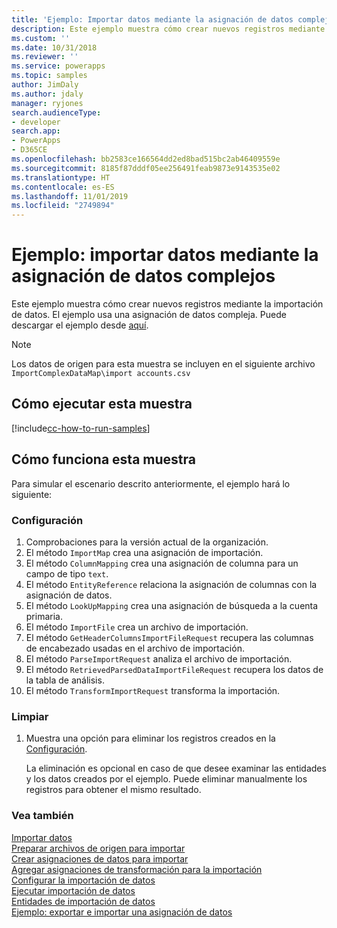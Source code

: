 ```yaml
---
title: 'Ejemplo: Importar datos mediante la asignación de datos complejos (Common Data Service) | Microsoft Docs'
description: Este ejemplo muestra cómo crear nuevos registros mediante la importación de datos
ms.custom: ''
ms.date: 10/31/2018
ms.reviewer: ''
ms.service: powerapps
ms.topic: samples
author: JimDaly
ms.author: jdaly
manager: ryjones
search.audienceType:
- developer
search.app:
- PowerApps
- D365CE
ms.openlocfilehash: bb2583ce166564dd2ed8bad515bc2ab46409559e
ms.sourcegitcommit: 8185f87dddf05ee256491feab9873e9143535e02
ms.translationtype: HT
ms.contentlocale: es-ES
ms.lasthandoff: 11/01/2019
ms.locfileid: "2749894"
---
```

# <a name="sample-import-data-using-complex-data-map"></a>Ejemplo: importar datos mediante la asignación de datos complejos

Este ejemplo muestra cómo crear nuevos registros mediante la importación de datos. El ejemplo usa una asignación de datos compleja. Puede descargar el ejemplo desde [aquí](https://github.com/Microsoft/PowerApps-Samples/tree/master/cds/orgsvc/C%23/ImportComplexDataMap).

>[!NOTE]
> Los datos de origen para esta muestra se incluyen en el siguiente archivo `ImportComplexDataMap\import accounts.csv`

## <a name="how-to-run-this-sample"></a>Cómo ejecutar esta muestra

[!include[cc-how-to-run-samples](../../includes/cc-how-to-run-samples.md)]

## <a name="how-this-sample-works"></a>Cómo funciona esta muestra

Para simular el escenario descrito anteriormente, el ejemplo hará lo siguiente:

### <a name="setup"></a>Configuración

1. Comprobaciones para la versión actual de la organización.
1. El método `ImportMap` crea una asignación de importación.
1. El método `ColumnMapping` crea una asignación de columna para un campo de tipo `text`.
1. El método `EntityReference` relaciona la asignación de columnas con la asignación de datos.
1. El método `LookUpMapping` crea una asignación de búsqueda a la cuenta primaria.
1. El método `ImportFile` crea un archivo de importación.
1. El método `GetHeaderColumnsImportFileRequest` recupera las columnas de encabezado usadas en el archivo de importación.
1. El método `ParseImportRequest` analiza el archivo de importación. 
1. El método `RetrievedParsedDataImportFileRequest` recupera los datos de la tabla de análisis.
1. El método `TransformImportRequest` transforma la importación.


### <a name="clean-up"></a>Limpiar

1. Muestra una opción para eliminar los registros creados en la [Configuración](#setup).

    La eliminación es opcional en caso de que desee examinar las entidades y los datos creados por el ejemplo. Puede eliminar manualmente los registros para obtener el mismo resultado.


### <a name="see-also"></a>Vea también

[Importar datos](../../import-data.md)<br />
[Preparar archivos de origen para importar](../../prepare-source-files-import.md)<br />
[Crear asignaciones de datos para importar](../../create-data-maps-for-import.md)<br />
[Agregar asignaciones de transformación para la importación](../../add-transformation-mappings-import.md)<br />
[Configurar la importación de datos](../../configure-data-import.md)<br />
[Ejecutar importación de datos](../../run-data-import.md)<br />
[Entidades de importación de datos](../../data-import-entities.md)<br />
[Ejemplo: exportar e importar una asignación de datos](export-import-data-map.md)<br />
